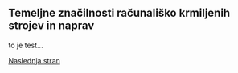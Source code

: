 ## Temeljne značilnosti računališko krmiljenih strojev in naprav
to je test...

[Naslednja stran](./2-Značilnosti_robota.md)
